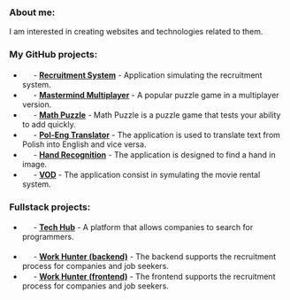 ### About me:

I am interested in creating websites and technologies related to them.

### My GitHub projects:

- <img src="https://user-images.githubusercontent.com/41111309/230332808-4d22317e-d8c8-4901-8fec-b12eba076971.svg" width="16" height="16" style="position: relative; top: 5px;" /> - **[Recruitment System](https://github.com/dbirak/recruitment_system)** - Application simulating the recruitment system.
- <img src="https://user-images.githubusercontent.com/41111309/230334207-38ec7c80-de34-41da-8b2a-a9bd637ff78b.svg" width="16" height="16" style="position: relative; top: 5px;" /> - **[Mastermind Multiplayer](https://github.com/dbirak/mastermind_multiplayer)** - A popular puzzle game in a multiplayer version.
- <img src="https://user-images.githubusercontent.com/41111309/230334207-38ec7c80-de34-41da-8b2a-a9bd637ff78b.svg" width="16" height="16" style="position: relative; top: 5px;" /> - **[Math Puzzle](https://github.com/dbirak/math_puzzle)** - Math Puzzle is a puzzle game that tests your ability to add quickly.
- <img src="https://user-images.githubusercontent.com/41111309/230336035-896be31e-a102-48b9-945d-d0f67354e7e2.svg" width="16" height="16" style="position: relative; top: 5px;" /> - **[Pol-Eng Translator](https://github.com/dbirak/pol_eng_translator)** - The application is used to translate text from Polish into English and vice versa.
- <img src="https://user-images.githubusercontent.com/41111309/230338254-a755cdbf-2574-472e-923b-4f3113d2241c.svg" width="16" height="16" style="position: relative; top: 5px;" /> - **[Hand Recognition](https://github.com/dbirak/hand_recognition)** - The application is designed to find a hand in image.
- <img src="https://user-images.githubusercontent.com/41111309/230373170-6f12e337-31e3-4f98-aab1-124c097298af.svg" width="16" height="16" style="position: relative; top: 5px;" /> - **[VOD](https://github.com/dbirak/vod)** - The application consist in symulating the movie rental system.

### Fullstack projects:
- <img src="https://github.com/dbirak/dbirak/assets/41111309/ca8e4723-2012-4ddb-a234-183e9678c3de" width="16" height="16" style="position: relative; top: 5px;" /> - **[Tech Hub](https://github.com/dbirak/tech_hub)** - A platform that allows companies to search for programmers.<br><br>
- <img src="https://github.com/dbirak/dbirak/assets/41111309/ca8e4723-2012-4ddb-a234-183e9678c3de" width="16" height="16" style="position: relative; top: 5px;" /> - **[Work Hunter (backend)](https://github.com/dbirak/recruitment_system_backend)** - 
The backend supports the recruitment process for companies and job seekers.
- <img src="https://github.com/dbirak/dbirak/assets/41111309/15111c8e-9f86-4264-82f0-25617315d7cd" width="16" height="16" style="position: relative; top: 5px;" /> - **[Work Hunter (frontend)](https://github.com/dbirak/recruitment_system_frontend)** - 
The frontend supports the recruitment process for companies and job seekers.
